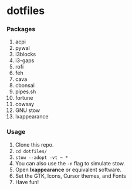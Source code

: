 # dotfiles

### Packages
1. acpi
2. pywal
3. i3blocks
4. i3-gaps
5. rofi
6. feh
7. cava
8. cbonsai
9. pipes.sh
10. fortune
11. cowsay
12. GNU stow
13. lxappearance

### Usage
1. Clone this repo.
2. `cd dotfiles/`
3. `stow --adopt -vt ~ *`
4. You can also use the `-n` flag to simulate stow.
5. Open **lxappearance** or equivalent software.
6. Set the GTK, Icons, Cursor themes, and Fonts
7. Have fun!
